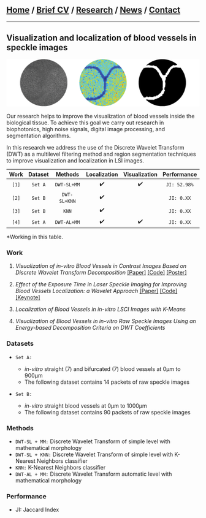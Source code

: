 
## [Home](/index) / [Brief CV](/brief_cv) / [Research](/research) / [News](/news) / [Contact](/contact)

---

## Visualization and localization of blood vessels in speckle images



![Visualization and localization of blood vessels in speckle images](/images/bloodvessels.png)




Our research helps to improve the visualization of blood vessels inside the biological tissue. To achieve this goal we carry out research in biophotonics, high noise signals, digital image processing, and segmentation algorithms. 

In this research we address the use of the Discrete Wavelet Transform (DWT) as a multilevel filtering method and region segmentation techniques to improve visualization and localization in LSI images. 


| Work | Dataset |    Methods   | Localization | Visualization | Performance |
|:----:|:-------:|:------------:|:------------:|:-------------:|:-----------:|
|`[1]` | `Set A` | `DWT-SL+MM`  |       ✔️     |       ✔️      |`JI: 52.98%` |
|`[2]` | `Set B` | `DWT-SL+KNN` |       ✔️     |               | `JI: 0.XX`  |
|`[3]` | `Set B` | `KNN`        |       ✔️     |               | `JI: 0.XX`  |
|`[4]` | `Set A` | `DWT-AL+MM`  |       ✔️     |       ✔️      | `JI: 0.XX`  |

*Working in this table.

### Work

1. *Visualization of in-vitro Blood Vessels in Contrast Images Based on Discrete Wavelet Transform Decomposition* [[Paper]](https://ieeexplore.ieee.org/document/8827144) [[Code]](https://github.com/friscolt/i2mtc-2019) [[Poster]](https://www.researchgate.net/publication/333146308_Visualization_of_in-vitro_Blood_Vessels_in_Contrast_Images_Based_on_Discrete_Wavelet_Transform_Decomposition)

2. *Effect of the Exposure Time in Laser Speckle Imaging for Improving Blood Vessels Localization: a Wavelet Approach* [[Paper]](https://ieeexplore.ieee.org/document/9129242/) [[Code]](https://github.com/friscolt/i2mtc-2020) [[Keynote]](https://www.researchgate.net/publication/341626117_Effect_of_the_Exposure_Time_in_Laser_Speckle_Imaging_for_Improving_Blood_Vessels_Localization_a_Wavelet_Approach)

3. *Localization of Blood Vessels in in-vitro LSCI Images with K-Means* 

4. *Visualization of Blood Vessels in in-vitro Raw Speckle Images Using an Energy-based Decomposition Criteria on DWT Coefficients*

### Datasets

*  `Set A:` 
   *  *in-vitro* straight (7) and bifurcated (7) blood vessels at 0µm to 900µm 
   *  The following dataset contains 14 packets of raw speckle images
   
*  `Set B:` 
   * *in-vitro* straight blood vessels at 0µm to 1000µm 
   * The following dataset contains 90 packets of raw speckle images


### Methods

* `DWT-SL + MM:` Discrete Wavelet Transform of simple level with mathematical morphology 
* `DWT-SL + KNN:` Discrete Wavelet Transform of simple level with K-Nearest Neighbors classifier
* `KNN:` K-Nearest Neighbors classifier
* `DWT-AL + MM:` Discrete Wavelet Transform automatic level with mathematical morphology 

### Performance

* JI: Jaccard Index
